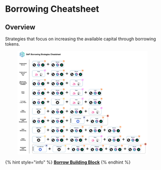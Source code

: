 # Borrowing Cheatsheet

## Overview

Strategies that focus on increasing the available capital through borrowing tokens.

<figure><img src="../../../.gitbook/assets/Cheatsheet - Borrow (2).jpg" alt=""><figcaption></figcaption></figure>

{% hint style="info" %}
[**Borrow Building Block**](../../../factor-building-blocks/borrow.md)
{% endhint %}
